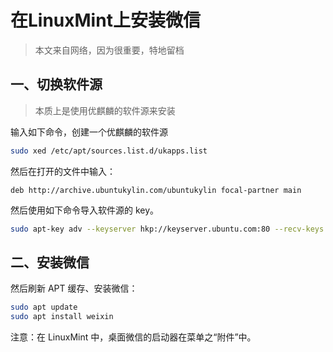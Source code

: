 # 在LinuxMint上安装微信

> 本文来自网络，因为很重要，特地留档

## 一、切换软件源

> 本质上是使用优麒麟的软件源来安装

输入如下命令，创建一个优麒麟的软件源

```bash
sudo xed /etc/apt/sources.list.d/ukapps.list
```

然后在打开的文件中输入：

```text
deb http://archive.ubuntukylin.com/ubuntukylin focal-partner main
```

然后使用如下命令导入软件源的 key。

```bash
sudo apt-key adv --keyserver hkp://keyserver.ubuntu.com:80 --recv-keys 56583E647FFA7DE7
```

## 二、安装微信

然后刷新 APT 缓存、安装微信：

```bash
sudo apt update
sudo apt install weixin
```

注意：在 LinuxMint 中，桌面微信的启动器在菜单之“附件”中。